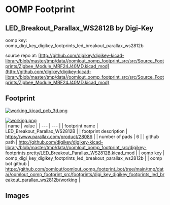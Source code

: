# OOMP Footprint  
## LED_Breakout_Parallax_WS2812B  by Digi-Key  
  
oomp key: oomp_digi_key_digikey_footprints_led_breakout_parallax_ws2812b  
  
source repo at: [http://github.com/digikey/digikey-kicad-library/blob/master/tmp/data//oomlout_oomp_footprint_src/src/Source_Footprints/Zigbee_Module_MRF24J40MD.kicad_mod](http://github.com/digikey/digikey-kicad-library/blob/master/tmp/data//oomlout_oomp_footprint_src/src/Source_Footprints/Zigbee_Module_MRF24J40MD.kicad_mod)  
## Footprint  
  
[![working_kicad_pcb_3d.png](working_kicad_pcb_3d_600.png)](working_kicad_pcb_3d.png)  
  
[![working.png](working_600.png)](working.png)  
| name | value | 
| --- | --- | 
| footprint name | LED_Breakout_Parallax_WS2812B | 
| footprint description | https://www.parallax.com/product/28086 | 
| number of pads | 6 | 
| github path | http://github.com/digikey/digikey-kicad-library/blob/master/tmp/data//oomlout_oomp_footprint_src/digikey-footprints.pretty/LED_Breakout_Parallax_WS2812B.kicad_mod | 
| oomp key | oomp_digi_key_digikey_footprints_led_breakout_parallax_ws2812b | 
| oomp bot github | https://github.com/oomlout/oomlout_oomp_footprint_bot/tree/main/tmp/data//oomlout_oomp_footprint_src/footprints/digi_key_digikey_footprints_led_breakout_parallax_ws2812b/working | 
## Images  

